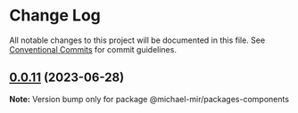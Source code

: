 # Change Log

All notable changes to this project will be documented in this file.
See [Conventional Commits](https://conventionalcommits.org) for commit guidelines.

## [0.0.11](https://github.com/michael-mir/lerna-example/compare/@michael-mir/packages-components@0.0.10...@michael-mir/packages-components@0.0.11) (2023-06-28)

**Note:** Version bump only for package @michael-mir/packages-components
